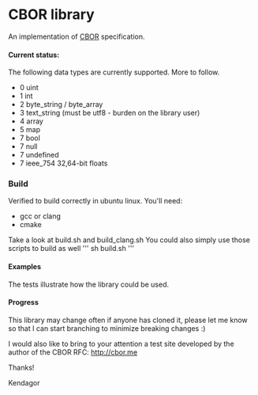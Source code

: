 # CBOR library
An implementation of [CBOR](http://tools.ietf.org/html/rfc7049) specification.

#### Current status:
The following data types are currently supported. More to follow.
 - 0 uint
 - 1 int
 - 2 byte_string / byte_array
 - 3 text_string (must be utf8 - burden on the library user)
 - 4 array
 - 5 map
 - 7 bool
 - 7 null
 - 7 undefined
 - 7 ieee_754 32,64-bit floats
 
### Build
Verified to build correctly in ubuntu linux. You'll need:
- gcc or clang
- cmake

Take a look at build.sh and build_clang.sh
You could also simply use those scripts to build as well
'''
sh build.sh
'''


#### 

#### Examples
The tests illustrate how the library could be used.

#### Progress
This library may change often if anyone has cloned it, please
let me know so that I can start branching to minimize breaking changes :)

I would also like to bring to your attention a test site developed by
the author of the CBOR RFC:
http://cbor.me

Thanks!

Kendagor
